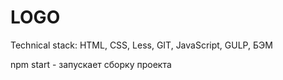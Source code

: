# LOGO

Technical stack: HTML, CSS, Less, GIT, JavaScript, GULP, БЭМ

npm start - запускает сборку проекта
